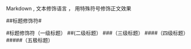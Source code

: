 Markdown , 文本修饰语言 ， 用特殊符号修饰正文效果<br>

##标题修饰符\#

#标题修饰符（一级标题）
##(二级标题）
###（三级标题）
####（四级标题）
#####（五极标题）
